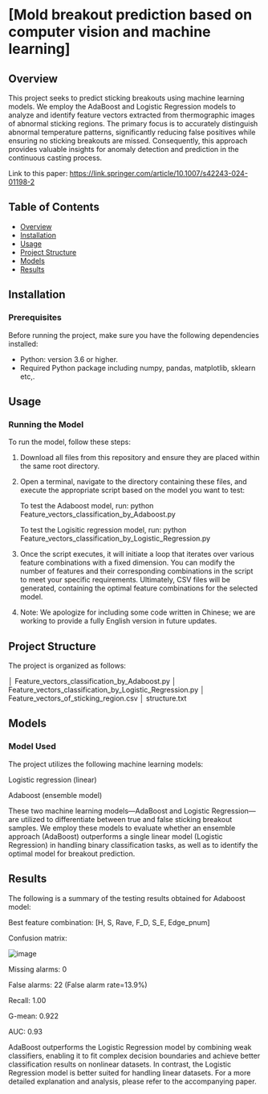 # [Mold breakout prediction based on computer vision and machine learning]

## Overview
This project seeks to predict sticking breakouts using machine learning models. We employ the AdaBoost and Logistic Regression models to analyze and identify feature vectors extracted from thermographic images of abnormal sticking regions. The primary focus is to accurately distinguish abnormal temperature patterns, significantly reducing false positives while ensuring no sticking breakouts are missed. Consequently, this approach provides valuable insights for anomaly detection and prediction in the continuous casting process.

Link to this paper: https://link.springer.com/article/10.1007/s42243-024-01198-2

## Table of Contents
- [Overview](#overview)
- [Installation](#installation)
- [Usage](#usage)
- [Project Structure](#project-structure)
- [Models](#models)
- [Results](#results)

## Installation
### Prerequisites
Before running the project, make sure you have the following dependencies installed:

- Python: version 3.6 or higher.
- Required Python package including numpy, pandas, matplotlib, sklearn etc,.


## Usage
### Running the Model
To run the model, follow these steps:

1. Download all files from this repository and ensure they are placed within the same root directory.

2. Open a terminal, navigate to the directory containing these files, and execute the appropriate script based on the model you want to test:

    To test the Adaboost model, run: python Feature_vectors_classification_by_Adaboost.py

    To test the Logisitic regression model, run: python Feature_vectors_classification_by_Logistic_Regression.py

3. Once the script executes, it will initiate a loop that iterates over various feature combinations with a fixed dimension. You can modify the number of features and their corresponding combinations in the script to meet your specific requirements. Ultimately, CSV files will be generated, containing the optimal feature combinations for the selected model.

4. Note: We apologize for including some code written in Chinese; we are working to provide a fully English version in future updates.

## Project Structure
The project is organized as follows:

│  Feature_vectors_classification_by_Adaboost.py
│  Feature_vectors_classification_by_Logistic_Regression.py
│  Feature_vectors_of_sticking_region.csv
│  structure.txt

## Models
### Model Used
The project utilizes the following machine learning models:

Logistic regression (linear)

Adaboost (ensemble model)

These two machine learning models—AdaBoost and Logistic Regression—are utilized to differentiate between true and false sticking breakout samples. We employ these models to evaluate whether an ensemble approach (AdaBoost) outperforms a single linear model (Logistic Regression) in handling binary classification tasks, as well as to identify the optimal model for breakout prediction.

## Results
The following is a summary of the testing results obtained for Adaboost model:

Best feature combination: [H, S, Rave, F_D, S_E, Edge_pnum]

Confusion matrix:

![image](https://github.com/user-attachments/assets/f52381a0-ddcb-4d93-9375-0e6c9f8f6b21)

Missing alarms: 0

False alarms: 22 (False alarm rate=13.9%)

Recall: 1.00

G-mean: 0.922

AUC: 0.93

AdaBoost outperforms the Logistic Regression model by combining weak classifiers, enabling it to fit complex decision boundaries and achieve better classification results on nonlinear datasets. In contrast, the Logistic Regression model is better suited for handling linear datasets. For a more detailed explanation and analysis, please refer to the accompanying paper.
